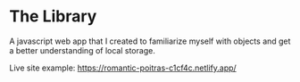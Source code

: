 # The Library

A javascript web app that I created to familiarize myself with objects and get a better understanding of local storage.

Live site example: https://romantic-poitras-c1cf4c.netlify.app/
